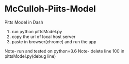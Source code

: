 # McCulloh-Piits-Model
Pitts Model in Dash
1. run python pittsModel.py
2. copy the url of local host server
3. paste in browser(chrome) and run the app

Note- run and tested on python=3.6
Note- delete line 100 in pittsModel.py(debug line)

